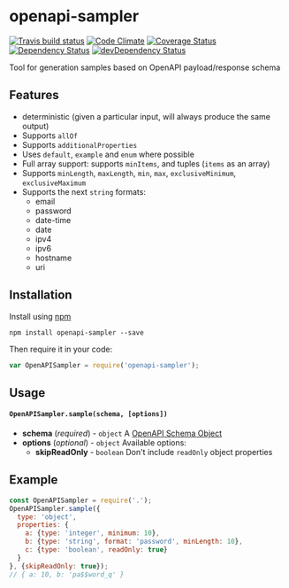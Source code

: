 # openapi-sampler

[![Travis build status](http://img.shields.io/travis/APIs-guru/openapi-sampler.svg?style=flat)](https://travis-ci.org/APIs-guru/openapi-sampler) [![Code Climate](https://codeclimate.com/github/APIs-guru/openapi-sampler/badges/gpa.svg)](https://codeclimate.com/github/APIs-guru/openapi-sampler) [![Coverage Status](https://coveralls.io/repos/APIs-guru/openapi-sampler/badge.svg?branch=master&service=github)](https://coveralls.io/github/APIs-guru/openapi-sampler?branch=master) [![Dependency Status](https://david-dm.org/APIs-guru/openapi-sampler.svg)](https://david-dm.org/APIs-guru/openapi-sampler) [![devDependency Status](https://david-dm.org/APIs-guru/openapi-sampler/dev-status.svg)](https://david-dm.org/APIs-guru/openapi-sampler#info=devDependencies)

Tool for generation samples based on OpenAPI payload/response schema

## Features
- deterministic (given a particular input, will always produce the same output)
- Supports `allOf`
- Supports `additionalProperties`
- Uses `default`, `example` and `enum` where possible
- Full array support: supports `minItems`, and tuples (`items` as an array)
- Supports `minLength`, `maxLength`, `min`, `max`, `exclusiveMinimum`, `exclusiveMaximum`
- Supports the next `string` formats:
  - email
  - password
  - date-time
  - date
  - ipv4
  - ipv6
  - hostname
  - uri

## Installation

Install using [npm](https://docs.npmjs.com/getting-started/what-is-npm)

    npm install openapi-sampler --save

Then require it in your code:

```js
var OpenAPISampler = require('openapi-sampler');
```

## Usage
#### `OpenAPISampler.sample(schema, [options])`
- **schema** (_required_) - `object`
A [OpenAPI Schema Object](http://swagger.io/specification/#schemaObject)
- **options** (_optional_) - `object`
Available options:
  - **skipReadOnly** - `boolean`
  Don't include `readOnly` object properties

## Example
```js
const OpenAPISampler = require('.');
OpenAPISampler.sample({
  type: 'object',
  properties: {
    a: {type: 'integer', minimum: 10},
    b: {type: 'string', format: 'password', minLength: 10},
    c: {type: 'boolean', readOnly: true}
  }
}, {skipReadOnly: true});
// { a: 10, b: 'pa$$word_q' }
```
